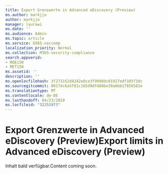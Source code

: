 ```yaml
---
title: Export Grenzwerte in Advanced eDiscovery (Preview)
ms.author: markjjo
author: markjjo
manager: laurawi
ms.date: ''
ms.audience: Admin
ms.topic: article
ms.service: O365-seccomp
localization_priority: Normal
ms.collection: M365-security-compliance
search.appverid:
- MOE150
- MET150
ms.assetid: ''
description: ''
ms.openlocfilehash: 3f273152d4242e8ce3f9990dc01927edf105f3dc
ms.sourcegitcommit: 0017dc6a5f81c165d9dfd88be39a6bb17856582e
ms.translationtype: MT
ms.contentlocale: de-DE
ms.lasthandoff: 04/23/2019
ms.locfileid: "32251973"
---
```

# <a name="export-limits-in-advanced-ediscovery-preview"></a><span data-ttu-id="57eba-102">Export Grenzwerte in Advanced eDiscovery (Preview)</span><span class="sxs-lookup"><span data-stu-id="57eba-102">Export limits in Advanced eDiscovery (Preview)</span></span>

<span data-ttu-id="57eba-103">Inhalt bald verfügbar.</span><span class="sxs-lookup"><span data-stu-id="57eba-103">Content coming soon.</span></span>